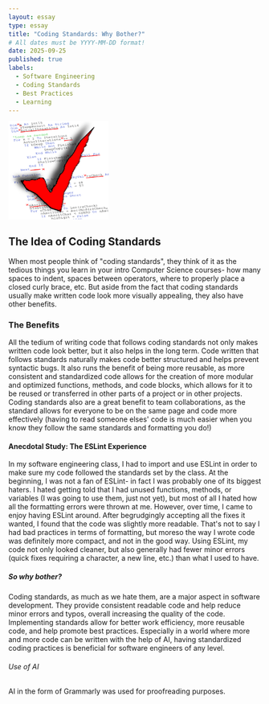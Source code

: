 ```yaml
---
layout: essay
type: essay
title: "Coding Standards: Why Bother?"
# All dates must be YYYY-MM-DD format!
date: 2025-09-25
published: true
labels:
  - Software Engineering
  - Coding Standards
  - Best Practices
  - Learning
---
```


<img width="200px" class="rounded float-start pe-4" src="../img/codingstandard.png">

## The Idea of Coding Standards
When most people think of "coding standards", they think of it as the tedious things you learn in your intro Computer Science courses- how many spaces to indent, spaces between operators, where to properly place a closed curly brace, etc. But aside from the fact that coding standards usually make written code look more visually appealing, they also have other benefits.

### The Benefits
All the tedium of writing code that follows coding standards not only makes written code look better, but it also helps in the long term. Code written that follows standards naturally makes code better structured and helps prevent syntactic bugs. It also runs the benefit of being more reusable, as more consistent and standardized code allows for the creation of more modular and optimized functions, methods, and code blocks, which allows for it to be reused or transferred in other parts of a project or in other projects. Coding standards also are a great benefit to team collaborations, as the standard allows for everyone to be on the same page and code more effectively (having to read someone elses' code is much easier when you know they follow the same standards and formatting you do!)

#### Anecdotal Study: The ESLint Experience
In my software engineering class, I had to import and use ESLint in order to make sure my code followed the standards set by the class. At the beginning, I was not a fan of ESLint- in fact I was probably one of its biggest haters. I hated getting told that I had unused functions, methods, or variables (I was going to use them, just not yet), but most of all I hated how all the formatting errors were thrown at me. However, over time, I came to enjoy having ESLint around. After begrudgingly accepting all the fixes it wanted, I found that the code was slightly more readable. That's not to say I had bad practices in terms of formatting, but moreso the way I wrote code was definitely more compact, and not in the good way. Using ESLint, my code not only looked cleaner, but also generally had fewer minor errors (quick fixes requiring a character, a new line, etc.) than what I used to have. 

##### So why bother?
Coding standards, as much as we hate them, are a major aspect in software development. They provide consistent readable code and help reduce minor errors and typos, overall increasing the quality of the code. Implementing standards allow for better work efficiency, more reusable code, and help promote best practices. Especially in a world where more and more code can be written with the help of AI, having standardized coding practices is beneficial for software engineers of any level. 

###### Use of AI
AI in the form of Grammarly was used for proofreading purposes.
